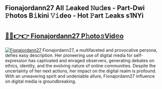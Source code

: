 ## Fionajordann27 All 𝙻eaked 𝙽u𝚍es - Part-Dwi 𝙿hotos B𝚒kini 𝚅𝚒deo - Hot 𝙿art 𝙻eaks s1NYi

# <h2><a href="http://ld174vb.urlbe.top/?page=Fionajordann27">🔗🔗👉👉 Fionajordann27 P𝚑oto𝚜Vid𝚎o</a></h2>

[![Fionajordann27](https://i.imgur.com/eBuTRDB.gif)](http://ld174vb.urlbe.top/?page=Fionajordann27)
Fionajordann27, a multifaceted and provocative persona, defies easy description. Her pioneering use of digital media for self-expression has captivated and enraged observers, generating debates on ethics, identity, and the evolving nature of online communities. Despite the uncertainty of her next actions, her impact on the digital realm is profound. With an unwavering spirit and undeniable allure, Fionajordann27 influence on digital media is groundbreaking.
